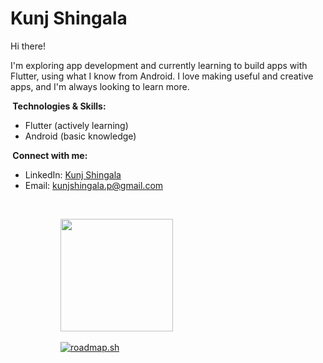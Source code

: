 # Kunj Shingala

Hi there! 

I'm exploring app development and currently learning to build apps with Flutter, using what I know from Android. I love making useful and creative apps, and I'm always looking to learn more.

**️ Technologies & Skills:**

- Flutter (actively learning)
- Android (basic knowledge)

**️ Connect with me:**

- LinkedIn: [Kunj Shingala](https://www.linkedin.com/in/kunjshingala03/)
- Email: kunjshingala.p@gmail.com

<br>
<dl>
    <dd>
    <dl>
    <dd>
        <p align="left">
            <a href="https://github.com/Kunjshingala">
                <img height="180em" src="https://github-readme-stats-eight-theta.vercel.app/api/top-langs/?username=Kunjshingala&layout=compact&langs_count=8&theme=algolia"/>
            </a>
            <br>
            <br>
            <a href="https://roadmap.sh/flutter?s=6459d8dff3d9ecfa51d82f3b"><img src="https://api.roadmap.sh/v1-badge/wide/6459d8dff3d9ecfa51d82f3b?variant=dark&roadmaps=flutter" alt="roadmap.sh"/>
            </a>
        </p>
    </dd>
    </dl>
    </dd>
</dl>
